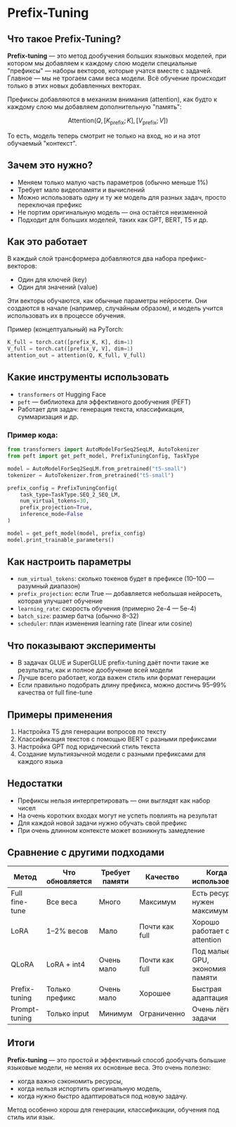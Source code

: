 # Prefix-Tuning 

## Что такое Prefix-Tuning?
**Prefix-tuning** — это метод дообучения больших языковых моделей, при котором мы добавляем к каждому слою модели специальные "префиксы" — наборы векторов, которые учатся вместе с задачей. Главное — мы не трогаем сами веса модели. Всё обучение происходит только в этих новых добавленных векторах.

Префиксы добавляются в механизм внимания (attention), как будто к каждому слою мы добавляем дополнительную "память":

$$
\text{Attention}(Q, [K_{\text{prefix}}; K], [V_{\text{prefix}}; V])
$$

То есть, модель теперь смотрит не только на вход, но и на этот обучаемый "контекст".

## Зачем это нужно?
- Меняем только малую часть параметров (обычно меньше 1%)
- Требует мало видеопамяти и вычислений
- Можно использовать одну и ту же модель для разных задач, просто переключая префикс
- Не портим оригинальную модель — она остаётся неизменной
- Подходит для больших моделей, таких как GPT, BERT, T5 и др.

## Как это работает
В каждый слой трансформера добавляются два набора префикс-векторов:
- Один для ключей (key)
- Один для значений (value)

Эти векторы обучаются, как обычные параметры нейросети. Они создаются в начале (например, случайным образом), и модель учится использовать их в процессе обучения.

Пример (концептуальный) на PyTorch:
```python
K_full = torch.cat([prefix_K, K], dim=1)
V_full = torch.cat([prefix_V, V], dim=1)
attention_out = attention(Q, K_full, V_full)
```

## Какие инструменты использовать
- `transformers` от Hugging Face
- `peft` — библиотека для эффективного дообучения (PEFT)
- Работает для задач: генерация текста, классификация, суммаризация и др.

### Пример кода:
```python
from transformers import AutoModelForSeq2SeqLM, AutoTokenizer
from peft import get_peft_model, PrefixTuningConfig, TaskType

model = AutoModelForSeq2SeqLM.from_pretrained("t5-small")
tokenizer = AutoTokenizer.from_pretrained("t5-small")

prefix_config = PrefixTuningConfig(
    task_type=TaskType.SEQ_2_SEQ_LM,
    num_virtual_tokens=30,
    prefix_projection=True,
    inference_mode=False
)

model = get_peft_model(model, prefix_config)
model.print_trainable_parameters()
```

## Как настроить параметры
- `num_virtual_tokens`: сколько токенов будет в префиксе (10–100 — разумный диапазон)
- `prefix_projection`: если True — добавляется небольшая нейросеть, которая улучшает обучение
- `learning_rate`: скорость обучения (примерно 2e-4 — 5e-4)
- `batch_size`: размер батча (обычно 8–32)
- `scheduler`: план изменения learning rate (linear или cosine)

## Что показывают эксперименты
- В задачах GLUE и SuperGLUE prefix-tuning даёт почти такие же результаты, как и полное дообучение всей модели
- Лучше всего работает, когда важен стиль или формат генерации
- Если правильно подобрать длину префикса, можно достичь 95–99% качества от full fine-tune

## Примеры применения
1. Настройка T5 для генерации вопросов по тексту
2. Классификация текстов с помощью BERT с разными префиксами
3. Настройка GPT под юридический стиль текста
4. Создание мультиязычной модели с разными префиксами для каждого языка

## Недостатки
- Префиксы нельзя интерпретировать — они выглядят как набор чисел
- На очень коротких входах могут не успеть повлиять на результат
- Для каждой новой задачи нужно обучать свой префикс
- При очень длинном контексте может возникнуть замедление

## Сравнение с другими подходами
| Метод           | Что обновляется | Требует памяти | Качество        | Когда использовать             |
|----------------|------------------|----------------|------------------|-------------------------------|
| Full fine-tune | Все веса         | Много          | Максимум       | Есть ресурсы, нужен максимум   |
| LoRA           | 1–2% весов       | Мало           | Почти как full | Хорошо работает с attention   |
| QLoRA          | LoRA + int4      | Очень мало     | Почти как full | Под малые GPU, экономия памяти|
| Prefix-tuning  | Только префикс   | Очень мало     | Хорошее        | Быстрая адаптация              |
| Prompt-tuning  | Только input     | Минимум        | Ограниченно    | Очень лёгкие задачи            |


## Итоги
**Prefix-tuning** — это простой и эффективный способ дообучать большие языковые модели, не меняя их основные веса. Это очень полезно:
- когда важно сэкономить ресурсы,
- когда нельзя испортить оригинальную модель,
- когда нужно быстро адаптироваться под новую задачу.

Метод особенно хорош для генерации, классификации, обучения под стиль или язык.

